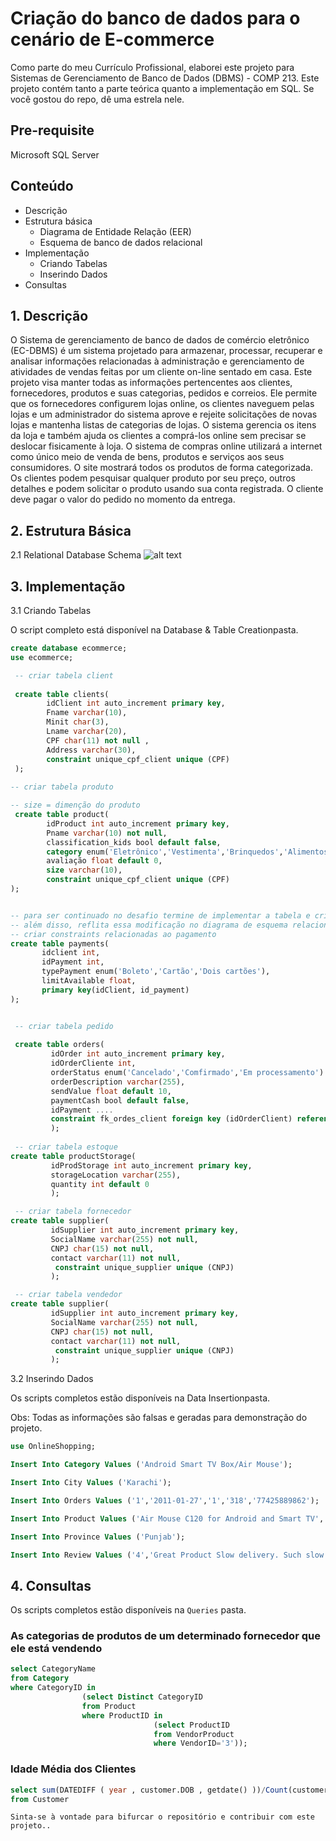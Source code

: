 # Criação do banco de dados para o cenário de E-commerce

Como parte do meu Currículo Profissional, elaborei este projeto para Sistemas de Gerenciamento de Banco de Dados (DBMS) - COMP 213. Este projeto contém tanto a parte teórica quanto a implementação em SQL. Se você gostou do repo, dê uma estrela nele.

## Pre-requisite

Microsoft SQL Server

## Conteúdo
- Descrição
- Estrutura básica
    - Diagrama de Entidade Relação (EER)
    - Esquema de banco de dados relacional
- Implementação
    - Criando Tabelas
    - Inserindo Dados
- Consultas

## 1. Descrição

O Sistema de gerenciamento de banco de dados de comércio eletrônico (EC-DBMS) é um sistema projetado para armazenar, processar, recuperar e analisar informações relacionadas à administração e gerenciamento de atividades de vendas feitas por um cliente on-line sentado em casa. Este projeto visa manter todas as informações pertencentes aos clientes, fornecedores, produtos e suas categorias, pedidos e correios. Ele permite que os fornecedores configurem lojas online, os clientes naveguem pelas lojas e um administrador do sistema aprove e rejeite solicitações de novas lojas e mantenha listas de categorias de lojas. O sistema gerencia os itens da loja e também ajuda os clientes a comprá-los online sem precisar se deslocar fisicamente à loja. O sistema de compras online utilizará a internet como único meio de venda de bens, produtos e serviços aos seus consumidores. O site mostrará todos os produtos de forma categorizada. Os clientes podem pesquisar qualquer produto por seu preço, outros detalhes e podem solicitar o produto usando sua conta registrada. O cliente deve pagar o valor do pedido no momento da entrega.

## 2. Estrutura Básica

2.1 Relational Database Schema
![alt text](https://github.com/paolandrad/E-commerce/blob/main/Diagrama%20EER/EER%20Diagram.png)

## 3. Implementação
3.1 Criando Tabelas

O script completo está disponível na Database & Table Creationpasta.

```sql
create database ecommerce;
use ecommerce;

 -- criar tabela client 
 
 create table clients(
        idClient int auto_increment primary key, 
        Fname varchar(10),
        Minit char(3),
        Lname varchar(20),
        CPF char(11) not null ,
        Address varchar(30),
        constraint unique_cpf_client unique (CPF)
 );
 
-- criar tabela produto

-- size = dimenção do produto 
 create table product(
        idProduct int auto_increment primary key, 
        Pname varchar(10) not null,
        classification_kids bool default false,
        category enum('Eletrônico','Vestimenta','Brinquedos','Alimentos','Móveis') not null,
        avaliação float default 0, 
        size varchar(10), 
        constraint unique_cpf_client unique (CPF)
);


-- para ser continuado no desafio termine de implementar a tabela e crie a conexão com as tabelas necessárias
-- além disso, reflita essa modificação no diagrama de esquema relacional 
-- criar constraints relacionadas ao pagamento 
create table payments(
	   idclient int,
       idPayment int,
       typePayment enum('Boleto','Cartão','Dois cartões'),
       limitAvailable float,
       primary key(idClient, id_payment)
); 


 -- criar tabela pedido
 
 create table orders(
         idOrder int auto_increment primary key,
         idOrderCliente int,
         orderStatus enum('Cancelado','Comfirmado','Em processamento') default 'Em processamento',
         orderDescription varchar(255),
         sendValue float default 10,
         paymentCash bool default false,
         idPayment ....
         constraint fk_ordes_client foreign key (idOrderClient) references clients(idClient) 
         );
         
 -- criar tabela estoque
create table productStorage(
         idProdStorage int auto_increment primary key,
         storageLocation varchar(255),
         quantity int default 0
         );

 -- criar tabela fornecedor
create table supplier(
         idSupplier int auto_increment primary key,
         SocialName varchar(255) not null,
         CNPJ char(15) not null,
         contact varchar(11) not null,
          constraint unique_supplier unique (CNPJ)
         );

 -- criar tabela vendedor
create table supplier(
         idSupplier int auto_increment primary key,
         SocialName varchar(255) not null,
         CNPJ char(15) not null,
         contact varchar(11) not null,
          constraint unique_supplier unique (CNPJ)
         );
```

3.2 Inserindo Dados

Os scripts completos estão disponíveis na Data Insertionpasta.

Obs: Todas as informações são falsas e geradas para demonstração do projeto.

```sql
use OnlineShopping;

Insert Into Category Values ('Android Smart TV Box/Air Mouse');

Insert Into City Values ('Karachi');

Insert Into Orders Values ('1','2011-01-27','1','318','77425889862');

Insert Into Product Values ('Air Mouse C120 for Android and Smart TV','1');

Insert Into Province Values ('Punjab');

Insert Into Review Values ('4','Great Product Slow delivery. Such slow much wow','1','1');
```

## 4. Consultas

Os scripts completos estão disponíveis na `Queries` pasta.

### As categorias de produtos de um determinado fornecedor que ele está vendendo

```sql
select CategoryName
from Category
where CategoryID in
				(select Distinct CategoryID
				from Product
				where ProductID in
								(select ProductID
								from VendorProduct
								where VendorID='3'));
```

### Idade Média dos Clientes

```sql
select sum(DATEDIFF ( year , customer.DOB , getdate() ))/Count(customerid) as "Average Age"
from Customer
```



`Sinta-se à vontade para bifurcar o repositório e contribuir com este projeto..`
